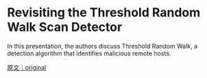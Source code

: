 
# Revisiting the Threshold Random Walk Scan Detector

In this presentation, the authors discuss Threshold Random Walk, a detection algorithm that identifies malicious remote hosts.

[原文｜original](https://insights.sei.cmu.edu/library/revisiting-the-threshold-random-walk-scan-detector/)
        